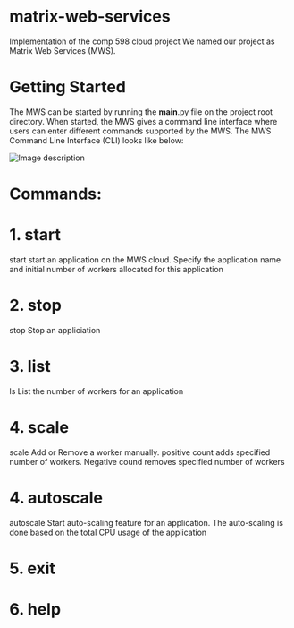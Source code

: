 # matrix-web-services
Implementation of the comp 598 cloud project
We named our project as Matrix Web Services (MWS). 

# Getting Started
The MWS can be started by running the __main__.py file on the project root directory. When started, the MWS gives a command line interface where users can enter different commands supported by the MWS. The MWS Command Line Interface (CLI) looks like below:

![Image description]()

# Commands:
# 1. start 
  start <application name> <number of workers to begin with>
  start an application on the MWS cloud. Specify the application name and initial number of workers allocated for this application
# 2. stop 
  stop <applicatin name>
  Stop an appliciation
# 3. list 
  ls <appliation name>
  List the number of workers for an application
# 4. scale 
  scale <application name> <count>
  Add or Remove a worker manually. positive count adds specified number of workers. Negative cound removes specified number of workers
# 4. autoscale 
  autoscale <application name>
  Start auto-scaling feature for an application. The auto-scaling is done based on the total CPU usage of the application
# 5. exit
# 6. help
  

